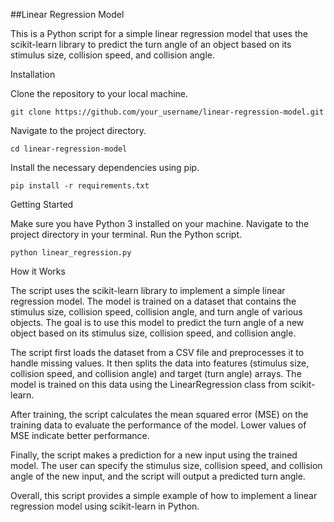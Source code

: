 ##Linear Regression Model

This is a Python script for a simple linear regression model that uses the scikit-learn library to predict the turn angle of an object based on its stimulus size, collision speed, and collision angle.

Installation

Clone the repository to your local machine.

``git clone https://github.com/your_username/linear-regression-model.git``

Navigate to the project directory.

``cd linear-regression-model``

Install the necessary dependencies using pip.

``pip install -r requirements.txt``

Getting Started


Make sure you have Python 3 installed on your machine.
Navigate to the project directory in your terminal.
Run the Python script.

``python linear_regression.py``


How it Works

The script uses the scikit-learn library to implement a simple linear regression model. The model is trained on a dataset that contains the stimulus size, collision speed, collision angle, and turn angle of various objects. The goal is to use this model to predict the turn angle of a new object based on its stimulus size, collision speed, and collision angle.

The script first loads the dataset from a CSV file and preprocesses it to handle missing values. It then splits the data into features (stimulus size, collision speed, and collision angle) and target (turn angle) arrays. The model is trained on this data using the LinearRegression class from scikit-learn.

After training, the script calculates the mean squared error (MSE) on the training data to evaluate the performance of the model. Lower values of MSE indicate better performance.

Finally, the script makes a prediction for a new input using the trained model. The user can specify the stimulus size, collision speed, and collision angle of the new input, and the script will output a predicted turn angle.

Overall, this script provides a simple example of how to implement a linear regression model using scikit-learn in Python.
